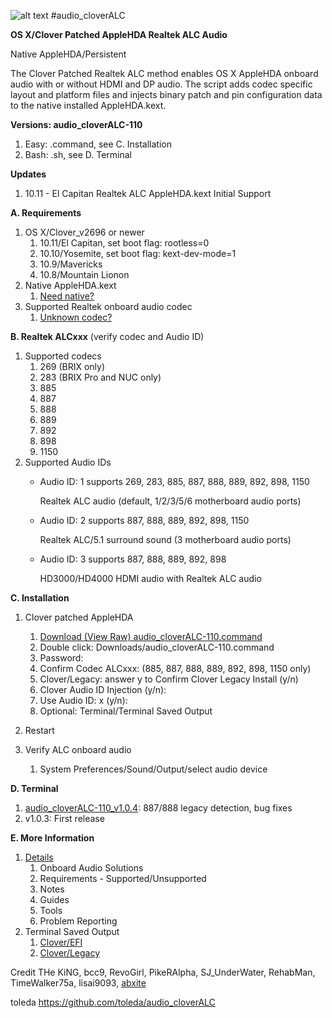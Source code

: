 ![alt text](https://github.com/toleda/audio_RealtekALC/blob/master/sound.jpeg)
#audio\_cloverALC

**OS X/Clover Patched AppleHDA Realtek ALC Audio**

Native AppleHDA/Persistent

The Clover Patched Realtek ALC method enables OS X AppleHDA onboard audio with or without HDMI and DP audio. The script adds codec specific layout and platform files and injects binary patch and pin configuration data to the native installed AppleHDA.kext.

**Versions: audio_cloverALC-110**

1. Easy: .command, see C. Installation
2. Bash: .sh, see D. Terminal

**Updates**

1. 10.11 - El Capitan Realtek ALC AppleHDA.kext Initial Support

**A. Requirements**

1.  OS X/Clover_v2696 or newer
    1.  10.11/El Capitan, set boot flag: rootless=0 
    2.  10.10/Yosemite, set boot flag: kext-dev-mode=1
    3.  10.9/Mavericks
    4.  10.8/Mountain Lionon
2.  Native AppleHDA.kext
    1.  [Need native?](https://github.com/toleda/audio_ALC_guides/blob/master/Restore%20native%20AppleHDA%20%5BGuide%5D.pdf)
3.  Supported Realtek onboard audio codec
    1.  [Unknown codec?](https://github.com/toleda/audio_ALC_guides/blob/master/Identify%20Audio%20Codec%20%5BGuide%5D.pdf)

**B. Realtek ALCxxx** (verify codec and Audio ID)

1.  Supported codecs
    1.  269 (BRIX only)
    2.  283 (BRIX Pro and NUC only)
    3.  885
    4.  887
    5.  888
    6.  889
    7.  892
    8.  898
    9.  1150
2.  Supported Audio IDs
    -  Audio ID: 1 supports 269, 283, 885, 887, 888, 889, 892, 898, 1150

        Realtek ALC audio (default, 1/2/3/5/6 motherboard audio ports)

    -  Audio ID: 2 supports 887, 888, 889, 892, 898, 1150

        Realtek ALC/5.1 surround sound (3 motherboard audio ports)

    -  Audio ID: 3 supports 887, 888, 889, 892, 898

        HD3000/HD4000 HDMI audio with Realtek ALC audio

**C. Installation**

1.  Clover patched AppleHDA

    1.  [Download (View Raw) audio\_cloverALC-110.command](https://github.com/toleda/audio_CloverALC/blob/master/audio_cloverALC-110.command.zip)
    2.  Double click: Downloads/audio_cloverALC-110.command
    3.  Password:
    4.  Confirm Codec ALCxxx: (885, 887, 888, 889, 892, 898, 1150 only)
    5.  Clover/Legacy: answer y to Confirm Clover Legacy Install (y/n)
    6.  Clover Audio ID Injection (y/n):
    7.  Use Audio ID: x (y/n):
    8.  Optional: Terminal/Terminal Saved Output
2.  Restart
3.  Verify ALC onboard audio
    1.  System Preferences/Sound/Output/select audio device

**D. Terminal**

1. [audio_cloverALC-110_v1.0.4](https://github.com/toleda/audio_RealtekALC/blob/master/audio_realtekALC-110.sh): 887/888 legacy detection, bug fixes
2. v1.0.3: First release

**E. More Information**

1. [Details](https://github.com/toleda/audio_RealtekALC/blob/master/DETAILS.md)
    1.  Onboard Audio Solutions
    2.  Requirements - Supported/Unsupported
    3.  Notes
    4.  Guides
    5.  Tools
    6.  Problem Reporting
2. Terminal Saved Output
    1.  [Clover/EFI](https://github.com/toleda/audio_CloverALC/blob/master/Terminal%20Saved%20Output_v1.0.4-efi.txt)
    2.  [Clover/Legacy](https://github.com/toleda/audio_CloverALC/blob/master/Terminal%20Saved%20Output_v1.0.4-leg.txt)

Credit
THe KiNG, bcc9, RevoGirl, PikeRAlpha, SJ\_UnderWater, RehabMan, TimeWalker75a, lisai9093, [abxite](http://applelife.ru/threads/patchim-applehda-s-pomoschju-zagruzchika.39406/#post-353647)

toleda https://github.com/toleda/audio_cloverALC